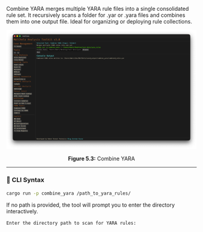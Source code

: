 Combine YARA merges multiple YARA rule files into a single consolidated rule set. It recursively scans a folder for .yar or .yara files and combines them into one output file. Ideal for organizing or deploying rule collections.

![Combine YARA](../images/combineyara.png)

<p align="center"><strong>Figure 5.3:</strong> Combine YARA</p>


---

### 🔧 CLI Syntax

```bash
cargo run -p combine_yara /path_to_yara_rules/
```

If no path is provided, the tool will prompt you to enter the directory interactively.

```bash
Enter the directory path to scan for YARA rules:
```